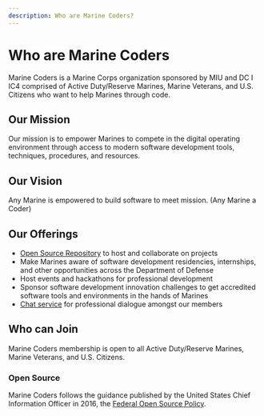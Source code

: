 ```yaml
---
description: Who are Marine Coders?
---
```

# Who are Marine Coders

Marine Coders is a Marine Corps organization sponsored by MIU and DC I IC4 comprised of Active Duty/Reserve Marines, Marine Veterans, and U.S. Citizens who want to help Marines through code.

## Our Mission

Our mission is to empower Marines to compete in the digital operating environment through access to modern software development tools, techniques, procedures, and resources.

## Our Vision

Any Marine is empowered to build software to meet mission. (Any Marine a Coder)

## Our Offerings

* [Open Source Repository](https://github.com/marinecoders/marines.dev) to host and collaborate on projects
* Make Marines aware of software development residencies, internships, and other opportunities across the Department of Defense
* Host events and hackathons for professional development
* Sponsor software development innovation challenges to get accredited software tools and environments in the hands of Marines
* [Chat service](https://chat.il2.dso.mil/signup_user_complete/?id=p65oraj9b3ysjgbxac7o7bn6fr) for professional dialogue amongst our members

## Who can Join

Marine Coders membership is open to all Active Duty/Reserve Marines, Marine Veterans, and U.S. Citizens.

### Open Source

Marine Coders follows the guidance published by the United States Chief Information Officer in 2016, the [Federal Open Source Policy](https://www.whitehouse.gov/sites/whitehouse.gov/files/omb/memoranda/2016/m_16_21.pdf).
